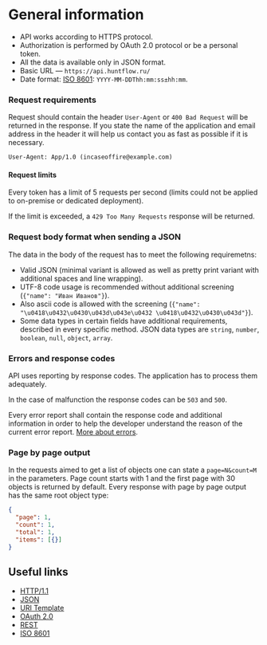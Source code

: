 # General information

* API works according to HTTPS protocol.
* Authorization is performed by OAuth 2.0 protocol or be a personal token.
* All the data is available only in JSON format.
* Basic URL — `https://api.huntflow.ru/`
* Date format:
  [ISO 8601](http://en.wikipedia.org/wiki/ISO_8601): `YYYY-MM-DDThh:mm:ss±hh:mm`.


<a name="request_requirements"></a>
### Request requirements

Request should contain the header `User-Agent` or `400 Bad Request` will be returned in the response. If you state the name of the application and email address in the header it will help us contact you as fast as possible if it is necessary.

```
User-Agent: App/1.0 (incaseoffire@example.com)
```

#### Request limits

Every token has a limit of 5 requests per second (limits could not be applied to on-premise or dedicated deployment).

If the limit is exceeded, a `429 Too Many Requests` response will be returned. 


<a name="request_body"></a>
### Request body format when sending a JSON


The data in the body of the request has to meet the following requiremetns:

* Valid JSON (minimal variant is allowed as well as pretty print variant with additional spaces and line wrapping).
* UTF-8 code usage is recommended without additional screening
  (`{"name": "Иван Иванов"}`).
* Also ascii code is allowed with the screening
  (`{"name": "\u0418\u0432\u0430\u043d\u043e\u0432 \u0418\u0432\u0430\u043d"}`).
* Some data types in certain fields have additional requirements, described in every specific method. JSON data types are `string`,
  `number`, `boolean`, `null`, `object`, `array`.


<a name="errors-and-codes"></a>
### Errors and response codes

API uses reporting by response codes.
The application has to process them adequately.

In the case of malfunction the response codes can be `503` and `500`.

Every error report shall contain the response code and additional information in order to help the developer understand the reason of the current error report.
[More about errors](errors.md).


<a name="pagination"></a>
### Page by page output

In the requests aimed to get a list of objects one can state a `page=N&count=M` in the parameters. Page count starts with 1 and the first page with 30 objects is returned by default. Every response with page by page output has the same root object type:

```json
{  
  "page": 1,
  "count": 1,
  "total": 1,
  "items": [{}]
}
```

<a name="links"></a>
## Useful links

* [HTTP/1.1](http://tools.ietf.org/html/rfc2616)
* [JSON](http://json.org/)
* [URI Template](http://tools.ietf.org/html/rfc6570)
* [OAuth 2.0](http://tools.ietf.org/html/rfc6749)
* [REST](http://www.ics.uci.edu/~fielding/pubs/dissertation/rest_arch_style.htm)
* [ISO 8601](http://en.wikipedia.org/wiki/ISO_8601)
